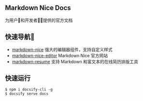 ## Markdown Nice Docs

为用户🙍‍和开发者👩‍💻提供的官方文档

## 快速导航🔖

- [markdown-nice](https://github.com/mdnice/markdown-nice) 强大的编辑器组件，支持自定义样式
- [markdown-nice-editor](https://github.com/mdnice/markdown-nice-editor) Markdown Nice 官方网站
- [markdown-resume](https://github.com/mdnice/markdown-resume) 支持 Markdown 和富文本的在线简历排版工具

## 快速运行

```shell
$ npm i docsify-cli -g 
$ docsify serve docs
```